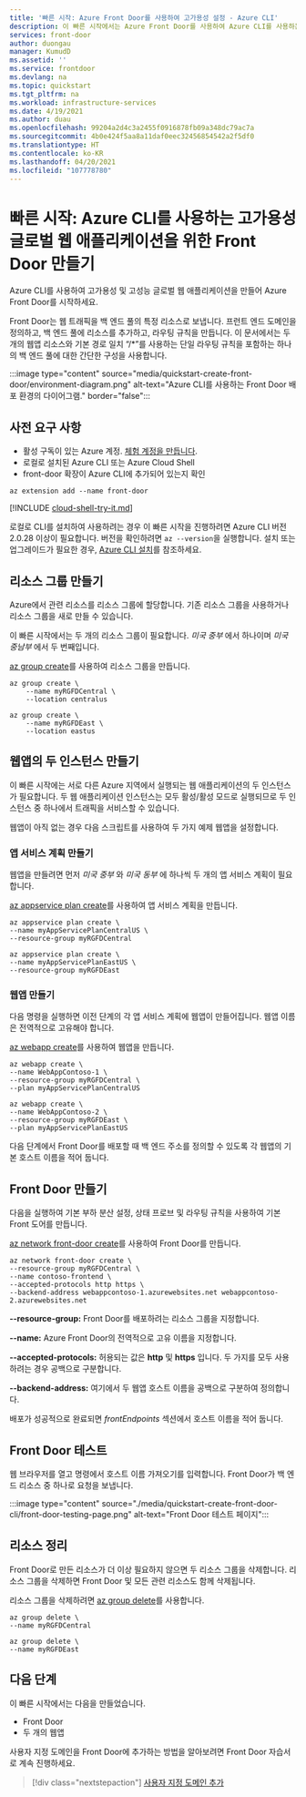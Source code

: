 ```yaml
---
title: '빠른 시작: Azure Front Door를 사용하여 고가용성 설정 - Azure CLI'
description: 이 빠른 시작에서는 Azure Front Door를 사용하여 Azure CLI를 사용하는 고가용성 및 고성능 글로벌 웹 애플리케이션을 만드는 방법을 보여 줍니다.
services: front-door
author: duongau
manager: KumudD
ms.assetid: ''
ms.service: frontdoor
ms.devlang: na
ms.topic: quickstart
ms.tgt_pltfrm: na
ms.workload: infrastructure-services
ms.date: 4/19/2021
ms.author: duau
ms.openlocfilehash: 99204a2d4c3a2455f0916878fb09a348dc79ac7a
ms.sourcegitcommit: 4b0e424f5aa8a11daf0eec32456854542a2f5df0
ms.translationtype: HT
ms.contentlocale: ko-KR
ms.lasthandoff: 04/20/2021
ms.locfileid: "107778780"
---
```

# <a name="quickstart-create-a-front-door-for-a-highly-available-global-web-application-using-azure-cli"></a>빠른 시작: Azure CLI를 사용하는 고가용성 글로벌 웹 애플리케이션을 위한 Front Door 만들기

Azure CLI를 사용하여 고가용성 및 고성능 글로벌 웹 애플리케이션을 만들어 Azure Front Door를 시작하세요.

Front Door는 웹 트래픽을 백 엔드 풀의 특정 리소스로 보냅니다. 프런트 엔드 도메인을 정의하고, 백 엔드 풀에 리소스를 추가하고, 라우팅 규칙을 만듭니다. 이 문서에서는 두 개의 웹앱 리소스와 기본 경로 일치 “/*”를 사용하는 단일 라우팅 규칙을 포함하는 하나의 백 엔드 풀에 대한 간단한 구성을 사용합니다.

:::image type="content" source="media/quickstart-create-front-door/environment-diagram.png" alt-text="Azure CLI를 사용하는 Front Door 배포 환경의 다이어그램." border="false":::

## <a name="prerequisites"></a>사전 요구 사항

- 활성 구독이 있는 Azure 계정. [체험 계정을 만듭니다](https://azure.microsoft.com/free/?WT.mc_id=A261C142F).
- 로컬로 설치된 Azure CLI 또는 Azure Cloud Shell
- front-door 확장이 Azure CLI에 추가되어 있는지 확인

```azurecli-interactive 
az extension add --name front-door
```

[!INCLUDE [cloud-shell-try-it.md](../../includes/cloud-shell-try-it.md)]

로컬로 CLI를 설치하여 사용하려는 경우 이 빠른 시작을 진행하려면 Azure CLI 버전 2.0.28 이상이 필요합니다. 버전을 확인하려면 `az --version`을 실행합니다. 설치 또는 업그레이드가 필요한 경우, [Azure CLI 설치]( /cli/azure/install-azure-cli)를 참조하세요.

## <a name="create-a-resource-group"></a>리소스 그룹 만들기

Azure에서 관련 리소스를 리소스 그룹에 할당합니다. 기존 리소스 그룹을 사용하거나 리소스 그룹을 새로 만들 수 있습니다.

이 빠른 시작에서는 두 개의 리소스 그룹이 필요합니다. *미국 중부* 에서 하나이며 *미국 중남부* 에서 두 번째입니다.

[az group create](/cli/azure/group#az_group_create)를 사용하여 리소스 그룹을 만듭니다.

```azurecli-interactive
az group create \
    --name myRGFDCentral \
    --location centralus

az group create \
    --name myRGFDEast \
    --location eastus
```

## <a name="create-two-instances-of-a-web-app"></a>웹앱의 두 인스턴스 만들기

이 빠른 시작에는 서로 다른 Azure 지역에서 실행되는 웹 애플리케이션의 두 인스턴스가 필요합니다. 두 웹 애플리케이션 인스턴스는 모두 활성/활성 모드로 실행되므로 두 인스턴스 중 하나에서 트래픽을 서비스할 수 있습니다.

웹앱이 아직 없는 경우 다음 스크립트를 사용하여 두 가지 예제 웹앱을 설정합니다.

### <a name="create-app-service-plans"></a>앱 서비스 계획 만들기

웹앱을 만들려면 먼저 *미국 중부* 와 *미국 동부* 에 하나씩 두 개의 앱 서비스 계획이 필요합니다.

[az appservice plan create](/cli/azure/appservice/plan#az_appservice_plan_create&preserve-view=true)를 사용하여 앱 서비스 계획을 만듭니다.

```azurecli-interactive
az appservice plan create \
--name myAppServicePlanCentralUS \
--resource-group myRGFDCentral

az appservice plan create \
--name myAppServicePlanEastUS \
--resource-group myRGFDEast
```

### <a name="create-web-apps"></a>웹앱 만들기

다음 명령을 실행하면 이전 단계의 각 앱 서비스 계획에 웹앱이 만들어집니다. 웹앱 이름은 전역적으로 고유해야 합니다.

[az webapp create](/cli/azure/webapp#az_webapp_create&preserve-view=true)를 사용하여 웹앱을 만듭니다.

```azurecli-interactive
az webapp create \
--name WebAppContoso-1 \
--resource-group myRGFDCentral \
--plan myAppServicePlanCentralUS 

az webapp create \
--name WebAppContoso-2 \
--resource-group myRGFDEast \
--plan myAppServicePlanEastUS
```

다음 단계에서 Front Door를 배포할 때 백 엔드 주소를 정의할 수 있도록 각 웹앱의 기본 호스트 이름을 적어 둡니다.

## <a name="create-the-front-door"></a>Front Door 만들기

다음을 실행하여 기본 부하 분산 설정, 상태 프로브 및 라우팅 규칙을 사용하여 기본 Front 도어를 만듭니다.

[az network front-door create](/cli/azure/ext/front-door/network/front-door#ext_front_door_az_network_front_door_create&preserve-view=true)를 사용하여 Front Door를 만듭니다.

```azurecli-interactive
az network front-door create \
--resource-group myRGFDCentral \
--name contoso-frontend \
--accepted-protocols http https \
--backend-address webappcontoso-1.azurewebsites.net webappcontoso-2.azurewebsites.net 
```

**--resource-group:** Front Door를 배포하려는 리소스 그룹을 지정합니다.

**--name:** Azure Front Door의 전역적으로 고유 이름을 지정합니다. 

**--accepted-protocols:** 허용되는 값은 **http** 및 **https** 입니다. 두 가지를 모두 사용하려는 경우 공백으로 구분합니다.

**--backend-address:** 여기에서 두 웹앱 호스트 이름을 공백으로 구분하여 정의합니다.

배포가 성공적으로 완료되면 *frontEndpoints* 섹션에서 호스트 이름을 적어 둡니다.

## <a name="test-the-front-door"></a>Front Door 테스트

웹 브라우저를 열고 명령에서 호스트 이름 가져오기를 입력합니다. Front Door가 백 엔드 리소스 중 하나로 요청을 보냅니다.

:::image type="content" source="./media/quickstart-create-front-door-cli/front-door-testing-page.png" alt-text="Front Door 테스트 페이지":::

## <a name="clean-up-resources"></a>리소스 정리

Front Door로 만든 리소스가 더 이상 필요하지 않으면 두 리소스 그룹을 삭제합니다. 리소스 그룹을 삭제하면 Front Door 및 모든 관련 리소스도 함께 삭제됩니다. 

리소스 그룹을 삭제하려면 [az group delete](/cli/azure/group#az_group_delete&preserve-view=true)를 사용합니다.

```azurecli-interactive
az group delete \
--name myRGFDCentral 

az group delete \
--name myRGFDEast
```

## <a name="next-steps"></a>다음 단계

이 빠른 시작에서는 다음을 만들었습니다.
* Front Door
* 두 개의 웹앱

사용자 지정 도메인을 Front Door에 추가하는 방법을 알아보려면 Front Door 자습서로 계속 진행하세요.

> [!div class="nextstepaction"]
> [사용자 지정 도메인 추가](front-door-custom-domain.md)
